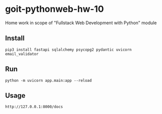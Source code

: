 # goit-pythonweb-hw-10

Home work in scope of "Fullstack Web Development with Python" module

## Install

```
pip3 install fastapi sqlalchemy psycopg2 pydantic uvicorn email_validator
```

## Run

```
python -m uvicorn app.main:app --reload
```

## Usage

```
http://127.0.0.1:8000/docs
```
